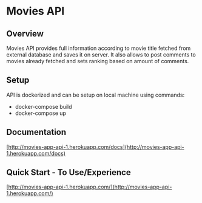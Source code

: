 # Movies API

## Overview

Movies API provides full information according to movie title fetched from external database and saves it on server.
It also allows to post comments to movies already fetched and sets ranking based on amount of comments.


## Setup

API is dockerized and can be setup on local machine using commands:
* docker-compose build
* docker-compose up

## Documentation

[http://movies-app-api-1.herokuapp.com/docs](http://movies-app-api-1.herokuapp.com/docs)

## Quick Start - To Use/Experience

[http://movies-app-api-1.herokuapp.com/](http://movies-app-api-1.herokuapp.com/)
